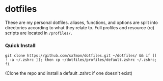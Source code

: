 # dotfiles

These are my personal dotfiles. aliases, functions, and options are split into directories according to what they relate to.
Full profiles and resource (rc) scripts are located in `/profiles/`.

### Quick Install

```
git clone https://github.com/sa7mon/dotfiles.git ~/dotfiles/ && if [[ ! -a ~/.zshrc ]]; then cp ~/dotfiles/profiles/default.zshrc ~/.zshrc; fi
```
(Clone the repo and install a default .zshrc if one doesn't exist)
